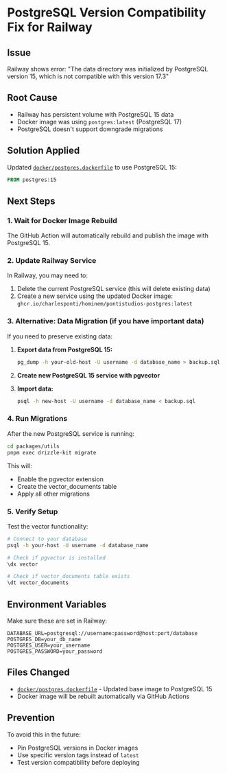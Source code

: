 # PostgreSQL Version Compatibility Fix for Railway

## Issue
Railway shows error: "The data directory was initialized by PostgreSQL version 15, which is not compatible with this version 17.3"

## Root Cause
- Railway has persistent volume with PostgreSQL 15 data
- Docker image was using `postgres:latest` (PostgreSQL 17)
- PostgreSQL doesn't support downgrade migrations

## Solution Applied
Updated [`docker/postgres.dockerfile`](../docker/postgres.dockerfile) to use PostgreSQL 15:
```dockerfile
FROM postgres:15
```

## Next Steps

### 1. Wait for Docker Image Rebuild
The GitHub Action will automatically rebuild and publish the image with PostgreSQL 15.

### 2. Update Railway Service
In Railway, you may need to:
1. Delete the current PostgreSQL service (this will delete existing data)
2. Create a new service using the updated Docker image: `ghcr.io/charlesponti/hominem/pontistudios-postgres:latest`

### 3. Alternative: Data Migration (if you have important data)
If you need to preserve existing data:

1. **Export data from PostgreSQL 15:**
   ```bash
   pg_dump -h your-old-host -U username -d database_name > backup.sql
   ```

2. **Create new PostgreSQL 15 service with pgvector**

3. **Import data:**
   ```bash
   psql -h new-host -U username -d database_name < backup.sql
   ```

### 4. Run Migrations
After the new PostgreSQL service is running:

```bash
cd packages/utils
pnpm exec drizzle-kit migrate
```

This will:
- Enable the pgvector extension
- Create the vector_documents table
- Apply all other migrations

### 5. Verify Setup
Test the vector functionality:
```bash
# Connect to your database
psql -h your-host -U username -d database_name

# Check if pgvector is installed
\dx vector

# Check if vector_documents table exists
\dt vector_documents
```

## Environment Variables
Make sure these are set in Railway:
```
DATABASE_URL=postgresql://username:password@host:port/database
POSTGRES_DB=your_db_name
POSTGRES_USER=your_username
POSTGRES_PASSWORD=your_password
```

## Files Changed
- [`docker/postgres.dockerfile`](../docker/postgres.dockerfile) - Updated base image to PostgreSQL 15
- Docker image will be rebuilt automatically via GitHub Actions

## Prevention
To avoid this in the future:
- Pin PostgreSQL versions in Docker images
- Use specific version tags instead of `latest`
- Test version compatibility before deploying
